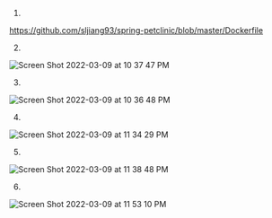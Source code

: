 1.
https://github.com/sljiang93/spring-petclinic/blob/master/Dockerfile

2.

![Screen Shot 2022-03-09 at 10 37 47 PM](https://user-images.githubusercontent.com/86927390/157584814-8a473426-5a54-4193-b64f-83bb98c4d2eb.png)

3.
![Screen Shot 2022-03-09 at 10 36 48 PM](https://user-images.githubusercontent.com/86927390/157584838-ff8a5260-2b2f-4fef-ad7c-a9ce2d4431b6.png)

4.

![Screen Shot 2022-03-09 at 11 34 29 PM](https://user-images.githubusercontent.com/86927390/157590264-1b1b0912-a68f-490c-8aa4-e1109bde9d77.png)

5.
![Screen Shot 2022-03-09 at 11 38 48 PM](https://user-images.githubusercontent.com/86927390/157590695-4c43fd6b-5848-4f8f-8856-9f9c5ad5e03f.png)

6.
![Screen Shot 2022-03-09 at 11 53 10 PM](https://user-images.githubusercontent.com/86927390/157592227-9d551873-add9-49c5-a159-7e13a3aa7591.png)
